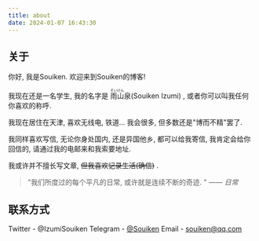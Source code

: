```yaml
---
title: about
date: 2024-01-07 16:43:30
---
```

## 关于
你好, 我是Souiken. 
欢迎来到Souiken的博客!

我现在还是一名学生, 我的名字是 <ruby>雨山<rt>そいけん</rt></ruby>泉(Souiken Izumi) , 或者你可以叫我任何你喜欢的称呼.

我现在居住在天津, 喜欢无线电, 铁道... 我会很多, 但多数还是"博而不精"罢了.

我同样喜欢写信, 无论你身处国内, 还是异国他乡, 都可以给我寄信, 我肯定会给你回信的, 请通过我的电邮来和我索要地址.

我或许并不擅长写文章, ~~但我喜欢记录生活(确信)~~ .

>"我们所度过的每个平凡的日常, 或许就是连续不断的奇迹. " —— *日常*

## 联系方式

Twitter - @IzumiSouiken
Telegram - [@Souiken](https://t.me/Souiken)
Email - [souiken@qq.com](mailto:souiken@qq.com)
